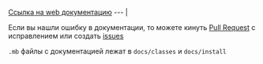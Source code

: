 [Ссылка на web документацию](https://simplevk.scripthub.ru)
--- |  

Если вы нашли ошибку в документации, то можете кинуть [Pull Request](https://github.com/digitalstars/simplevk-doc/pulls) с исправлением или создать [issues](https://github.com/digitalstars/simplevk-doc/issues)

`.mb` файлы с документацией лежат в `docs/classes` и `docs/install` 